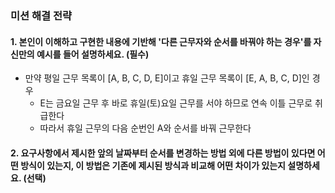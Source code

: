 ### 미션 해결 전략 
#### 1. 본인이 이해하고 구현한 내용에 기반해 '다른 근무자와 순서를 바꿔야 하는 경우'를 자신만의 예시를 들어 설명하세요. (필수)       

- 만약 평일 근무 목록이 [A, B, C, D, E]이고 휴일 근무 목록이 [E, A, B, C, D]인 경우
  - E는 금요일 근무 후 바로 휴일(토)요일 근무를 서야 하므로 연속 이틀 근무로 취급한다
  - 따라서 휴일 근무의 다음 순번인 A와 순서를 바꿔 근무한다

#### 2. 요구사항에서 제시한 앞의 날짜부터 순서를 변경하는 방법 외에 다른 방법이 있다면 어떤 방식이 있는지, 이 방법은 기존에 제시된 방식과 비교해 어떤 차이가 있는지 설명하세요. (선택)

